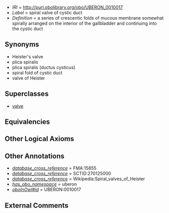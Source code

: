  * *IRI* = http://purl.obolibrary.org/obo/UBERON_0010017
 * *Label* = spiral valve of cystic duct
 * *Definition* = a series of crescentic folds of mucous membrane somewhat spirally arranged on the interior of the gallbladder and continuing into the cystic duct

## Synonyms

 * Heister's valve
 * plica spiralis
 * plica spiralis (ductus cysticus)
 * spiral fold of cystic duct
 * valve of Heister 

## Superclasses

 * [valve](../../UBERON/78/UBERON_0003978.md)

## Equivalencies


## Other Logical Axioms


## Other Annotations

 * *[database_cross_reference](../../ef/oboInOwl#hasDbXref.md)* = FMA:15855
 * *[database_cross_reference](../../ef/oboInOwl#hasDbXref.md)* = SCTID:270125000
 * *[database_cross_reference](../../ef/oboInOwl#hasDbXref.md)* = Wikipedia:Spiral_valves_of_Heister
 * *[has_obo_namespace](../../ce/oboInOwl#hasOBONamespace.md)* = uberon
 * *[oboInOwl#id](../../id/oboInOwl#id.md)* = UBERON:0010017

## External Comments


